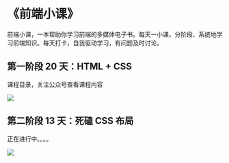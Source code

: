 # 《前端小课》
前端小课，一本帮助你学习前端的多媒体电子书。每天一小课，分阶段、系统地学习前端知识。每天打卡，自我驱动学习，有问题及时讨论。



## 第一阶段 20 天：HTML + CSS

课程目录，关注公众号查看课程内容

![](https://github.com/lefex/FE/blob/master/asset/1cover.png)


## 第二阶段 13 天：死磕 CSS 布局

正在进行中。。。。


![](https://github.com/lefex/FE/blob/master/asset/qrcode.png)
